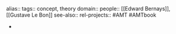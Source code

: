 alias::
tags:: concept, theory
domain::
people:: [[Edward Bernays]], [[Gustave Le Bon]]
see-also::
rel-projects:: #AMT #AMTbook



-
